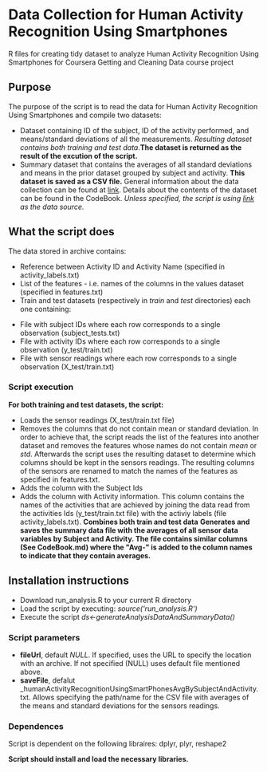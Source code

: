 # Data Collection for Human Activity Recognition Using Smartphones 
R files for creating tidy dataset to analyze Human Activity Recognition Using Smartphones for Coursera Getting and Cleaning Data course project

## Purpose 
The purpose of the script is to read the data for Human Activity Recognition Using Smartphones and compile two datasets:
* Dataset containing ID of the subject, ID of the activity performed, and means/standard deviations of all the measurements. _Resulting dataset contains both training and test data_.__The dataset is returned as the result of the excution of the script.__ 
* Summary dataset that contains the averages of all standard deviations and means in the prior dataset grouped by subject and activity. __This dataset is saved as a CSV file.__
General information about the data collection can be found at [link](http://archive.ics.uci.edu/ml/datasets/Human+Activity+Recognition+Using+Smartphones). 
Details about the contents of the dataset can be found in the CodeBook.
_Unless specified, the script is using [link](https://d396qusza40orc.cloudfront.net/getdata%2Fprojectfiles%2FUCI%20HAR%20Dataset.zip) as the data source._

## What the script does
The data stored in archive contains:
* Reference between Activity ID and Activity Name (specified in activity_labels.txt)
* List of the features - i.e. names of the columns in the values dataset (specified in features.txt)
* Train and test datasets (respectively in _train_ and _test_ directories) each one containing:
- File with subject IDs where each row corresponds to a single observation (subject_tests.txt)
- File with activity IDs where each row corresponds to a single observation (y_test/train.txt)
- File with sensor readings where each row corresponds to a single observation (X_test/train.txt)

### Script execution
__For both training and test datasets, the script:__
* Loads the sensor readings (X_test/train.txt file)
* Removes the columns that do not contain mean or standard deviation. In order to achieve that, the script reads the list of the features into another dataset and removes the features whose names do not contain _mean_ or _std_. Afterwards the script uses the resulting dataset to determine which columns should be kept in the sensors readings. The resulting columns of the sensors are renamed to match the names of the features as specified in features.txt.
* Adds the column with the Subject Ids
* Adds the column with Activity information. This column contains the names of the activities that are achieved by joining the data read from the activities Ids (y_test/train.txt file) with the activiy labels (file activity_labels.txt). 
__Combines both train and test data__
__Generates and saves the summary data file with the averages of all sensor data variables by Subject and Activity. The file contains similar columns (See CodeBook.md) where the "Avg-" is added to the column names to indicate that they contain averages.__

## Installation instructions
* Download run_analysis.R to your current R directory
* Load the script by executing:
_source('run_analysis.R')_
* Execute the script 
_ds<-generateAnalysisDataAndSummaryData()_

### Script parameters
* __fileUrl__, default _NULL_. If specified, uses the URL to specify the location with an archive. If not specified (NULL) uses default file mentioned above.
* __saveFile__, defalut _humanActivityRecognitionUsingSmartPhonesAvgBySubjectAndActivity.txt. Allows specifying the path/name for the CSV file with averages of the means and standard deviations for the sensors readings.

### Dependences
Script is dependent on the following libraires: dplyr, plyr, reshape2

__Script should install and load the necessary libraries.__

